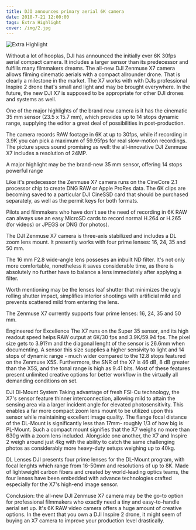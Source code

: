 ```yaml
---
title: DJI announces primary aerial 6K camera
date: 2018-7-21 12:00:00
tags: Extra Highlight
cover: /img/2.jpg
---
```


![Extra Highlight](/img/2.jpg)

Without a lot of hooplas, DJI has announced the initially ever 6K 30fps aerial compact camera.
It includes a larger sensor than its predecessor and fulfills many filmmakers dreams.
The all-new DJI Zenmuse X7 camera allows filming cinematic aerials with a compact allrounder drone. That is clearly a milestone in the market.
The X7 works with with DJIs professional Inspire 2 drone that's small and light and may be brought everywhere.
In the future, the new DJI X7 is supposed to be appropriate for other DJI drones and systems as well.

One of the major highlights of the brand new camera is it has the cinematic 35 mm sensor (23.5 x 15.7 mm), which provides up to 14 stops dynamic range, supplying the editor a great deal of possibilities in post-production.

The camera records RAW footage in 6K at up to 30fps, while if recording in 3.9K you can pick a maximum of 59.95fps for real slow-motion recordings.
The picture specs sound promising as well: the all-innovative DJI Zenmuse X7 includes a resolution of 24MP.

A major highlight may be the brand-new 35 mm sensor,
offering 14 stops powerful range

Like it's predecessor the Zenmuse X7 camera runs on the CineCore 2.1 processor chip to create DNG RAW or Apple ProRes data.
The 6K clips are becoming saved to a particular DJI CineSSD card that should be purchased separately, as well as the permit keys for both formats.

Pilots and filmmakers who have don't see the need of recording in 6K RAW can always use an easy MicroSD cards to record normal H.264 or H.265 (for videos) or JPEGS or DNG (for photos).

The DJI Zenmuse X7 camera is three-axis stabilized and includes a DL zoom lens mount. It presently works with four prime lenses: 16, 24, 35 and 50 mm.

The 16 mm F2.8 wide-angle lens posseses an inbuilt ND filter.
It's not only more comfortable, nonetheless it saves considerable time, as there is absolutely no further have to balance a lens immediately after applying a filter.

Worth mentioning may be the lenses leaf shutter that minimizes the ugly rolling shutter impact, simplifies interior shootings with artificial mild and prevents scattered mild from entering the lens.

The Zenmuse X7 currently supports four
prime lenses: 16, 24, 35 and 50 mm.

Engineered for Excellence
The X7 runs on the Super 35 sensor, and its high readout speed helps RAW output at 6K/30 fps and 3.9K/59.94 fps. The pixel size gets to 3.91?m and the diagonal lenght of the sensor is 26.6mm when documenting. A sensor this size supplies a higher sensivity to light and 14 stops of dynamic range - much wider compared to the 12.8 stops featured on the Zenmuse X5S. Furthermore, the SNR of the X7 is 46 dB, 8 dB greater than the X5S, and the tonal range is high as 9.41 bits. Most of these features present unlimited creative options for better workflow in the virtually all demanding conditions on set.

DJI Dl-Mount System
Taking advantage of fresh FSI-Cu technology, the X7's sensor feature thinner interconnection, allowing mild to attain the sensing area via a larger incident angle for elevated photosensitivity. This enables a far more compact zoom lens mount to be utilized upon this sensor while maintaining excellent image quality.
The flange focal distance of the DL-Mount is significantly less than 17mm- roughly 1/3 of how big is PL-Mount. Such a compact mount signifies that the X7 weighs no more than 630g with a zoom lens included. Alongside one another, the X7 and Inspire 2 weigh around just 4kg with the ability to catch the same challenging photos as considerably more heavy-duty setups weighing up to 40kg.

DL Lenses
DJI presents four prime lenses for the DL-Mount program, with focal lenghts which range from 16-50mm and resolutions of up to 8K. Made of lightweight carbon fibers and created by world-leading optics teams, the four lenses have been embedded with advance technologies crafted especially for the X7's high-end image sensor.

Conclusion: the all-new DJI Zenmuse X7 camera may be the go-to option for professional filmmakers who exactly need a tiny and easy-to-handle aerial set up.
It's 6K RAW video camera offers a huge amount of creative options.
In the event that you own a DJI Inspire 2 drone, it might seem of buying an X7 camera to improve your production level drastically.